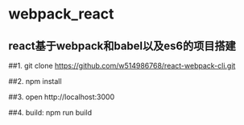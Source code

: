 # webpack_react
react基于webpack和babel以及es6的项目搭建
------------------------------
##1. git clone https://github.com/w514986768/react-webpack-cli.git

##2. npm install

##3. open http://localhost:3000

##4. build:  npm run build
